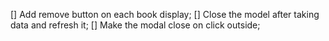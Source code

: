 [] Add remove button on each book display;
[] Close the model after taking data and refresh it;
[] Make the modal close on click outside;
